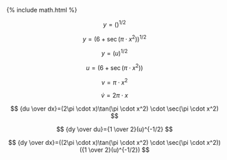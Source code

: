 ---
---
{% include math.html %}

$$ y = ()^{1/2} $$

$$ y = (6 + \sec(\pi\cdot x^2))^{1/2} $$

$$ y=(u)^{1/2} $$

$$ u = (6 + \sec(\pi\cdot x^2)) $$

$$ v = \pi \cdot x^2 $$

$$ \dot{v} = 2\pi \cdot x $$

$$ {du \over dx}=(2\pi \cdot x)\tan(\pi \cdot x^2) \cdot \sec(\pi \cdot x^2) $$

$$ {dy \over du}={1 \over 2}(u)^{-1/2} $$

$$ {dy \over dx}=((2\pi \cdot x)\tan(\pi \cdot x^2) \cdot \sec(\pi \cdot x^2))({1 \over 2}(u)^{-1/2}) $$
